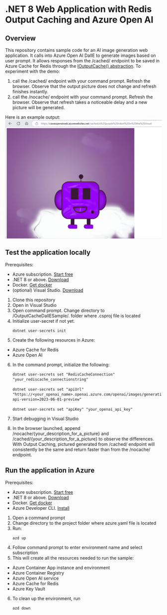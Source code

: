 # .NET 8 Web Application with Redis Output Caching and Azure Open AI

## Overview
This repository contains sample code for an AI image generation web application. It calls into Azure Open AI DallE to generate images based on user prompt. It allows responses from the /cached/ endpoint to be saved in Azure Cache for Redis through the [IOutputCache() abstraction](https://learn.microsoft.com/aspnet/core/performance/caching/output?preserve-view=true&view=aspnetcore-8.0#cache-storage). To experiment with the demo:
1. call the /cached/ endpoint with your command prompt. Refresh the browser. Observe that the output picture does not change and refresh finishes instantly. 
2. call the /nocache/ endpoint with your command prompt. Refresh the browser. Observe that refresh takes a noticeable delay and a new picture will be generated.

Here is an example output:
![Example picture generated by the web application](./images/ExampleOutput.png)

## Test the application locally

Prerequisites:
- Azure subscription. [Start free](https://azure.microsoft.com/free)
- .NET 8 or above. [Download](https://dotnet.microsoft.com/download/dotnet/8.0)
- Docker. [Get docker](https://docs.docker.com/get-docker/)
- (optional) Visual Studio. [Download](https://visualstudio.microsoft.com/)

1. Clone this repository
2. Open in Visual Studio
3. Open command prompt. Change directory to /OutputCacheDallESample/. folder where .csproj file is located
4. Initialize user-secret if not yet.
    ```
    dotnet user-secrets init
    ```
5. Create the following resources in Azure:
- Azure Cache for Redis
- Azure Open AI

6. In the command prompt, initialize the following:
    ```
    dotnet user-secrets set "RedisCacheConnection" "your_rediscache_connectionstring"

    dotnet user-secrets set "apiUrl" "https://<your_openai_name>.openai.azure.com/openai/images/generations:submit?api-version=2023-06-01-preview"

    dotnet user-secrets set "apiKey" "your_openai_api_key"
    ```

7. Start debugging in Visual Studio
8. In the browser launched, append /nocache/{your_description_for_a_picture} and /cached/{your_description_for_a_picture} to observe the differences. With Output Caching, pictured generated from /cached/ endpoint will consistently be the same and return faster than from the /nocache/ endpoint.

## Run the application in Azure

Prerequisites:
- Azure subscription. [Start free](https://azure.microsoft.com/free)
- .NET 8 or above. [Download](https://dotnet.microsoft.com/download/dotnet/8.0)
- Docker. [Get docker](https://docs.docker.com/get-docker/)
- Azure Developer CLI. [Install](https://learn.microsoft.com/azure/developer/azure-developer-cli/install-azd?tabs=winget-windows%2Cbrew-mac%2Cscript-linux&pivots=os-windows)

1. Open a command prompt
2. Change directory to the project folder where azure.yaml file is located
3. Run:
    ```
    azd up
    ```
4. Follow command prompt to enter environment name and select subscription
5. This will create all the resources needed to run the sample:
- Azure Container App instance and environment
- Azure Container Registry
- Azure Open AI service
- Azure Cache for Redis
- Azure Key Vault

6. To clean up the environment, run 
    ```
    azd down
    ```